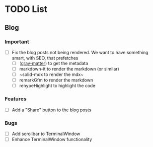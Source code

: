 # TODO List

## Blog

### Important

- [ ] Fix the blog posts not being rendered. We want to have something smart, with SEO, that prefetches
  - [ ] ([gray-matter](https://github.com/jonschlinkert/gray-matter/tree/master)) to get the metadata
  - [ ] markdown-it to render the markdown (or similar)
  - [ ] ~solid-mdx to render the mdx~
  - [ ] remarkGfm to render the markdown
  - [ ] rehypeHighlight to highlight the code

### Features

- [ ] Add a "Share" button to the blog posts

### Bugs

- [ ] Add scrollbar to TerminalWindow
- [ ] Enhance TerminalWindow functionality
